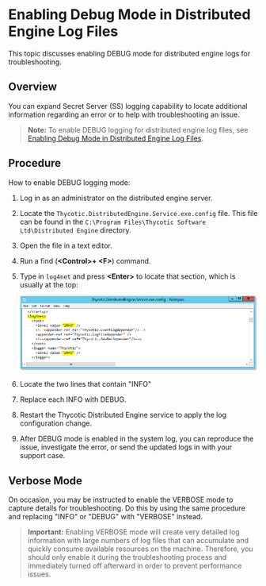 [title]: # (Enabling Debug Mode in Distributed Engine Log Files)
[tags]: # (Events, Alerts, debug mode, distributed engine, distributed engine logs)
[priority]: # (1000)

# Enabling Debug Mode in Distributed Engine Log Files

This topic discusses enabling DEBUG mode for distributed engine logs for troubleshooting.

## Overview

You can expand Secret Server (SS) logging capability to locate additional information regarding an error or to help with troubleshooting an issue.

> **Note:** To enable DEBUG logging for distributed engine log files, see [Enabling Debug Mode in Distributed Engine Log Files](../enabling-debug-mode-in-distributed-engine-logs/index.md). 

## Procedure

How to enable DEBUG logging mode:

1. Log in as an administrator on the distributed engine server.

1. Locate the `Thycotic.DistributedEngine.Service.exe.config` file. This file can be found in the `C:\Program Files\Thycotic Software Ltd\Distributed Engine` directory. 

1.  Open the file in a text editor.

1. Run a find (**\<Control\>+ \<F\>**) command.

1. Type in `log4net` and press **\<Enter\>** to locate that section, which is usually at the top:

   ![image-20201102142233090](images/image-20201102142233090.png)

1. Locate the two lines that contain "INFO"

1. Replace each INFO with DEBUG.

1. Restart the Thycotic Distributed Engine service to apply the log configuration change. 

1. After DEBUG mode is enabled in the system log, you can reproduce the issue, investigate the error, or send the updated logs in with your support case.

## Verbose Mode

On occasion, you may be instructed to enable the VERBOSE mode to capture details for troubleshooting. Do this by using the same procedure and replacing "INFO" or "DEBUG" with "VERBOSE" instead.

> **Important:** Enabling VERBOSE mode will create very detailed log information with large numbers of log files that can accumulate and quickly consume available resources on the machine. Therefore, you should only enable it during the troubleshooting process and immediately turned off afterward in order to prevent performance issues.